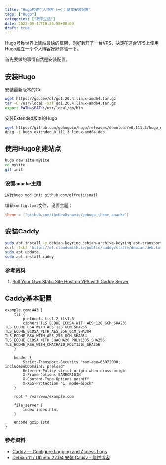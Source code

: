 ```yaml
---
title: "Hugo构建个人博客（一）：基本安装配置"
tags: ["Hugo"]
categories: ["数字生活"]
date: 2023-05-17T18:30:58+08:00
draft: true
---
```


Hugo号称世界上建站最快的框架，刚好新开了一台VPS，决定在这台VPS上使用Hugo建立一个个人博客好好体验一下。


首先要做的事情自然是安装配置。


## 安装Hugo

安装最新版本的Go

```bash
wget https://go.dev/dl/go1.20.4.linux-amd64.tar.gz
tar -C /usr/local -xzf go1.20.4.linux-amd64.tar.gz
export PATH=$PATH:/usr/local/go/bin
```

安装Extended版本的Hugo
```bash
wget https://github.com/gohugoio/hugo/releases/download/v0.111.3/hugo_extended_0.111.3_linux-amd64.deb
dpkg -i hugo_extended_0.111.3_linux-amd64.deb
```

## 使用Hugo创建站点

```bash
hugo new site mysite
cd mysite
git init
```

### 设置`ananke`主题
运行`hugo mod init github.com/glfruit/snail`

编辑`config.toml`文件，设置主题：
```toml
theme = ["github.com/theNewDynamic/gohugo-theme-ananke"]
```

## 安装Caddy

```bash
sudo apt install -y debian-keyring debian-archive-keyring apt-transport-https curl -1sLf 'https://dl.cloudsmith.io/public/caddy/stable/gpg.key' | sudo gpg --dearmor -o /usr/share/keyrings/caddy-stable-archive-keyring.gpg 
curl -1sLf 'https://dl.cloudsmith.io/public/caddy/stable/debian.deb.txt' | sudo tee /etc/apt/sources.list.d/caddy-stable.list 
sudo apt update 
sudo apt install caddy
```

### 参考资料
1.  [Roll Your Own Static Site Host on VPS with Caddy Server](https://austingil.com/static-host-vps/)

## Caddy基本配置

```
example.com:443 {
	tls {
		protocols tls1.2 tls1.3
		ciphers TLS_ECDHE_ECDSA_WITH_AES_128_GCM_SHA256 TLS_ECDHE_RSA_WITH_AES_128_GCM_SHA256 TLS_ECDHE_ECDSA_WITH_AES_256_GCM_SHA384 TLS_ECDHE_RSA_WITH_AES_256_GCM_SHA384 TLS_ECDHE_ECDSA_WITH_CHACHA20_POLY1305_SHA256 TLS_ECDHE_RSA_WITH_CHACHA20_POLY1305_SHA256
	}

	header {
		Strict-Transport-Security "max-age=63072000; includeSubDomains; preload"
		Referrer-Policy strict-origin-when-cross-origin
		X-Frame-Options SAMEORIGIN
		X-Content-Type-Options nosniff
		X-XSS-Protection "1; mode=block"
	}

	root * /var/www/example.com

	file_server {
		index index.html
	}

	encode gzip zstd
}
```

### 参考资料
- [Caddy — Configure Logging and Access Logs](https://futurestud.io/tutorials/caddy-configure-logging-and-access-logs)
- [Debian 11 / Ubuntu 22.04 安装 Caddy - 烧饼博客](https://u.sb/debian-install-caddy/)

